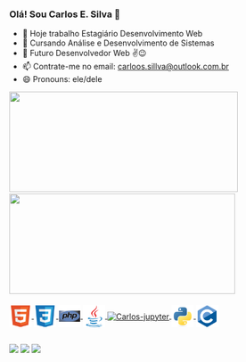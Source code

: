 ### Olá! Sou Carlos E. Silva  👋

- 🔭 Hoje trabalho Estagiário Desenvolvimento Web 
- 🌱 Cursando Análise e Desenvolvimento de Sistemas
- 💬 Futuro Desenvolvedor Web ✌😉
- 📫 Contrate-me no email: carloos.sillva@outlook.com.br
- 😄 Pronouns: ele/dele

<div>
  <a href="https://github.com/Carlloos-Sillva">
   <img width="410em" height="180em" src="https://github-readme-stats.vercel.app/api?username=Carlloos-Sillva&show_icons=true&theme=dark&include_all_commits=true&count_private=true"/>
  <img width="405em" height="180em" src="https://github-readme-stats.vercel.app/api/top-langs/?username=Carlloos-Sillva&layout=compact&langs_count=7&theme=tokyonight"/>
</div>
 
<div style="display: inline_block"><br>
  <img align="center" alt="Carlos-HTML" height="40" width="40" src="https://raw.githubusercontent.com/devicons/devicon/master/icons/html5/html5-original.svg">
  <img align="center" alt="Carlos-CSS" height="40" width="40" src="https://raw.githubusercontent.com/devicons/devicon/master/icons/css3/css3-original.svg">
  <img align="center" alt="Carlos-PHP" height="40" width="40" src="https://raw.githubusercontent.com/devicons/devicon/master/icons/php/php-original.svg">
  <img align="center" alt="Carlos-java" height="40" width="40" src="https://raw.githubusercontent.com/devicons/devicon/master/icons/java/java-original.svg">
  <img align="center" alt="Carlos-jupyter" height="40" width="40" src="https://github.com/Carlloos-Sillva/notebook/blob/master/jupyter.svg">
  <img align="center" alt="Carlos-Python" height="40" width="40" src="https://raw.githubusercontent.com/devicons/devicon/master/icons/python/python-original.svg">
  <img align="center" alt="Carlos-C" height="40" width="40" src="https://raw.githubusercontent.com/devicons/devicon/master/icons/c/c-original.svg">
</div>  
 
  ##
  
<div> 
  <a href="https://www.linkedin.com/in/carlos-silva-b7244920b/" target="_blank"><img src="https://img.shields.io/badge/-LinkedIn-%230077B5?style=for-the-badge&logo=linkedin&logoColor=white" target="-blank"></a> 
 	<a href="mailto:carloos.sillva@outlook.com.br" target="_blank"><img src="https://img.shields.io/badge/Microsoft_Outlook-0078D4?style=for-the-badge&logo=microsoft-outlook&logoColor=white" target="-blank"></a>
 <!-- <a href="https://discord.gg/FhP7asqxT6" target="_blank"><img src="https://img.shields.io/badge/Discord-7289DA?style=for-the-badge&logo=discord&logoColor=white" target="-blank"></a>  -->
  <a href = "mailto:carloos.sillva13@gmail.com"><img src="https://img.shields.io/badge/-Gmail-%23333?style=for-the-badge&logo=gmail&logoColor=white" target="-blank"></a>
 
 <!-- ![Snake animation](https://github.com/Carlloos-Sillva/Carlloos-Sillva/blob/output/github-contribution-grid-snake.svg) -->
 
</div>
